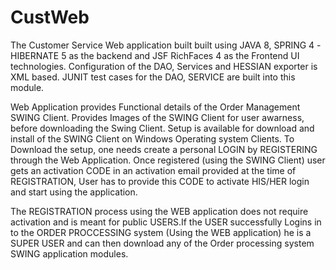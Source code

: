 # CustWeb
The Customer Service Web application built built using JAVA 8, SPRING 4 -HIBERNATE 5 as the backend and JSF RichFaces 4 as the Frontend UI technologies. Configuration of the DAO, Services and HESSIAN exporter is XML based. JUNIT test cases for the DAO, SERVICE are built into this module.

Web Application provides Functional details of the Order Management SWING Client. Provides Images of the SWING Client for user  awarness, before downloading the Swing Client.
Setup is available for download and install of the SWING Client on Windows Operating system Clients. To Download the setup, one needs create a personal LOGIN by REGISTERING through the Web Application. Once registered (using the SWING Client) user gets an activation CODE in an activation email provided at the time of REGISTRATION, User has to provide this CODE to activate HIS/HER login and start using the application.

The REGISTRATION process using the WEB application does not require activation and is meant for public USERS.If the USER successfully Logins in to the ORDER PROCCESSING system (Using the WEB application) he is a SUPER USER and can then download any of the Order processing system SWING application modules.




